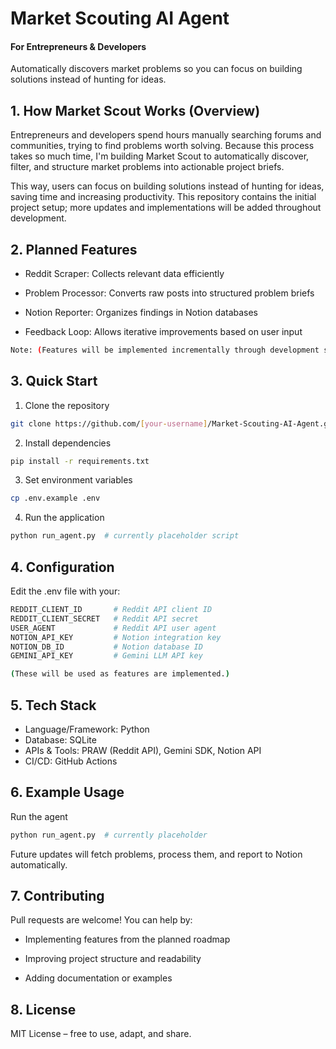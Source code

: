 # Market Scouting AI Agent
#### For Entrepreneurs & Developers </br>
Automatically discovers market problems so you can focus on building solutions instead of hunting for ideas.


## 1. How Market Scout Works (Overview)

Entrepreneurs and developers spend hours manually searching forums and communities, trying to find problems worth solving.
Because this process takes so much time, I'm building Market Scout to automatically discover, filter, and structure market problems into actionable project briefs.

This way, users can focus on building solutions instead of hunting for ideas, saving time and increasing productivity.
This repository contains the initial project setup; more updates and implementations will be added throughout development.

## 2. Planned Features

- Reddit Scraper: Collects relevant data efficiently

- Problem Processor: Converts raw posts into structured problem briefs

- Notion Reporter: Organizes findings in Notion databases

- Feedback Loop: Allows iterative improvements based on user input
```bash
Note: (Features will be implemented incrementally through development sprints.)
```

## 3. Quick Start
1. Clone the repository
```bash
git clone https://github.com/[your-username]/Market-Scouting-AI-Agent.git
```

2. Install dependencies
```bash
pip install -r requirements.txt
```

3. Set environment variables
```bash
cp .env.example .env
```

4. Run the application
```bash
python run_agent.py  # currently placeholder script
```

## 4. Configuration

Edit the .env file with your:
```bash
REDDIT_CLIENT_ID       # Reddit API client ID
REDDIT_CLIENT_SECRET   # Reddit API secret
USER_AGENT             # Reddit API user agent
NOTION_API_KEY         # Notion integration key
NOTION_DB_ID           # Notion database ID
GEMINI_API_KEY         # Gemini LLM API key

(These will be used as features are implemented.)
```

## 5. Tech Stack

- Language/Framework: Python
- Database: SQLite
- APIs & Tools: PRAW (Reddit API), Gemini SDK, Notion API
- CI/CD: GitHub Actions

## 6. Example Usage
Run the agent
```bash
python run_agent.py  # currently placeholder
```



Future updates will fetch problems, process them, and report to Notion automatically.

## 7. Contributing

Pull requests are welcome! You can help by:

- Implementing features from the planned roadmap

- Improving project structure and readability

- Adding documentation or examples

## 8. License

MIT License – free to use, adapt, and share.